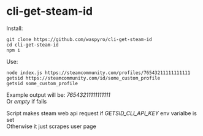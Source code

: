 # cli-get-steam-id
Install:
```
git clone https://github.com/waspyro/cli-get-steam-id
cd cli-get-steam-id
npm i
```
Use:
```
node index.js https://steamcommunity.com/profiles/76543211111111111 
getsid https://steamcommunity.com/id/some_custom_profile
getsid some_custom_profile
```
Example output will be: _76543211111111111_\
Or _empty_ if fails

Script makes steam web api request if _GETSID_CLI_API_KEY_ env varialbe is set\
Otherwise it just scrapes user page
